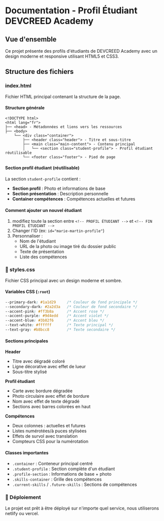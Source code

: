 # Documentation - Profil Étudiant DEVCREED Academy

## Vue d'ensemble
Ce projet présente des profils d'étudiants de DEVCREED Academy avec un design moderne et responsive utilisant HTML5 et CSS3.

## Structure des fichiers

### index.html
Fichier HTML principal contenant la structure de la page.

#### Structure générale
```
<!DOCTYPE html>
<html lang="fr">
├── <head> - Métadonnées et liens vers les ressources
├── <body>
    └── <div class="container">
        ├── <header class="header"> - Titre et sous-titre
        ├── <main class="main-content"> - Contenu principal
        │   └── <section class="student-profile"> - Profil étudiant réutilisable
        └── <footer class="footer"> - Pied de page
```

#### Section profil étudiant (réutilisable)
La section `student-profile` contient :
- **Section profil** : Photo et informations de base
- **Section présentation** : Description personnelle
- **Container compétences** : Compétences actuelles et futures

#### Comment ajouter un nouvel étudiant
1. modifiez toute la section entre `<!-- PROFIL ÉTUDIANT -->` et `<!-- FIN PROFIL ÉTUDIANT -->`
2. Changer l'ID (ex: `id="marie-martin-profile"`)
3. Personnaliser :
   - Nom de l'étudiant
   - URL de la photo ou image tiré du dossier public
   - Texte de présentation
   - Liste des compétences

### 🎨 styles.css
Fichier CSS principal avec un design moderne et sombre.

#### Variables CSS (`:root`)
```css
--primary-dark: #1a1d29     /* Couleur de fond principale */
--secondary-dark: #2a2d3a   /* Couleur de fond secondaire */
--accent-pink: #ff3b8a      /* Accent rose */
--accent-purple: #9d4edd    /* Accent violet */
--accent-blue: #3b82f6      /* Accent bleu */
--text-white: #ffffff       /* Texte principal */
--text-gray: #b8bcc8        /* Texte secondaire */
```

#### Sections principales

**Header**
- Titre avec dégradé coloré
- Ligne décorative avec effet de lueur
- Sous-titre stylisé

**Profil étudiant**
- Carte avec bordure dégradée
- Photo circulaire avec effet de bordure
- Nom avec effet de texte dégradé
- Sections avec barres colorées en haut

**Compétences**
- Deux colonnes : actuelles et futures
- Listes numérotées/à puces stylisées
- Effets de survol avec translation
- Compteurs CSS pour la numérotation

#### Classes importantes
- `.container` : Conteneur principal centré
- `.student-profile` : Section complète d'un étudiant
- `.profile-section` : Informations de base + photo
- `.skills-container` : Grille des compétences
- `.current-skills` / `.future-skills` : Sections de compétences


### 🚀 Déploiement
Le projet est prêt à être déployé sur n'importe quel service, nous utiliserons netlify ou vercel.